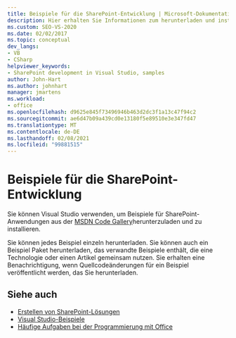 ```yaml
---
title: Beispiele für die SharePoint-Entwicklung | Microsoft-Dokumentation
description: Hier erhalten Sie Informationen zum herunterladen und installieren einzelner Beispiele oder Sammlungen von Beispielen für SharePoint-Anwendungen.
ms.custom: SEO-VS-2020
ms.date: 02/02/2017
ms.topic: conceptual
dev_langs:
- VB
- CSharp
helpviewer_keywords:
- SharePoint development in Visual Studio, samples
author: John-Hart
ms.author: johnhart
manager: jmartens
ms.workload:
- office
ms.openlocfilehash: d9625e845f73496946b463d2dc3f1a13c47f94c2
ms.sourcegitcommit: ae6d47b09a439cd0e13180f5e89510e3e347fd47
ms.translationtype: MT
ms.contentlocale: de-DE
ms.lasthandoff: 02/08/2021
ms.locfileid: "99881515"
---
```

# <a name="sharepoint-development-samples"></a>Beispiele für die SharePoint-Entwicklung
  Sie können Visual Studio verwenden, um Beispiele für SharePoint-Anwendungen aus der [MSDN Code Gallery](https://code.msdn.microsoft.com/)herunterzuladen und zu installieren.

 Sie können jedes Beispiel einzeln herunterladen. Sie können auch ein Beispiel Paket herunterladen, das verwandte Beispiele enthält, die eine Technologie oder einen Artikel gemeinsam nutzen. Sie erhalten eine Benachrichtigung, wenn Quellcodeänderungen für ein Beispiel veröffentlicht werden, das Sie herunterladen.

## <a name="see-also"></a>Siehe auch
- [Erstellen von SharePoint-Lösungen](../sharepoint/create-sharepoint-solutions.md)
- [Visual Studio-Beispiele](https://code.msdn.microsoft.com/vstudio)
- [Häufige Aufgaben bei der Programmierung mit Office](../vsto/common-tasks-in-office-programming.md)
